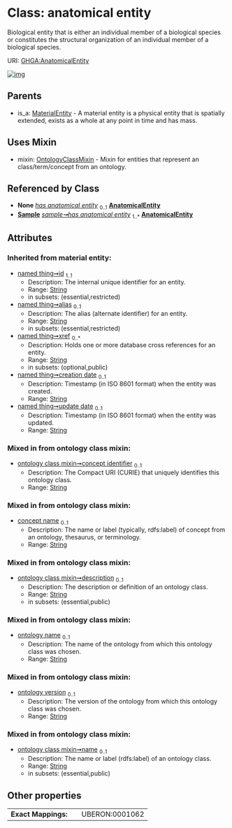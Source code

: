 
# Class: anatomical entity


Biological entity that is either an individual member of a biological species or constitutes the structural organization of an individual member of a biological species.

URI: [GHGA:AnatomicalEntity](https://w3id.org/GHGA/AnatomicalEntity)


[![img](https://yuml.me/diagram/nofunky;dir:TB/class/[Sample],[OntologyClassMixin],[MaterialEntity],[Sample]-%20has%20anatomical%20entity(i)%200..1>[AnatomicalEntity&#124;concept_identifier:string%20%3F;concept_name:string%20%3F;description:string%20%3F;ontology_name:string%20%3F;ontology_version:string%20%3F;name:string%20%3F;id(i):string;alias(i):string%20%3F;xref(i):string%20*;creation_date(i):string%20%3F;update_date(i):string%20%3F;schema_type(i):string%20%3F;schema_version(i):string%20%3F],[Sample]++-%20has%20anatomical%20entity%201..*>[AnatomicalEntity],[AnatomicalEntity]uses%20-.->[OntologyClassMixin],[MaterialEntity]^-[AnatomicalEntity])](https://yuml.me/diagram/nofunky;dir:TB/class/[Sample],[OntologyClassMixin],[MaterialEntity],[Sample]-%20has%20anatomical%20entity(i)%200..1>[AnatomicalEntity&#124;concept_identifier:string%20%3F;concept_name:string%20%3F;description:string%20%3F;ontology_name:string%20%3F;ontology_version:string%20%3F;name:string%20%3F;id(i):string;alias(i):string%20%3F;xref(i):string%20*;creation_date(i):string%20%3F;update_date(i):string%20%3F;schema_type(i):string%20%3F;schema_version(i):string%20%3F],[Sample]++-%20has%20anatomical%20entity%201..*>[AnatomicalEntity],[AnatomicalEntity]uses%20-.->[OntologyClassMixin],[MaterialEntity]^-[AnatomicalEntity])

## Parents

 *  is_a: [MaterialEntity](MaterialEntity.md) - A material entity is a physical entity that is spatially extended, exists as a whole at any point in time and has mass.

## Uses Mixin

 *  mixin: [OntologyClassMixin](OntologyClassMixin.md) - Mixin for entities that represent an class/term/concept from an ontology.

## Referenced by Class

 *  **None** *[has anatomical entity](has_anatomical_entity.md)*  <sub>0..1</sub>  **[AnatomicalEntity](AnatomicalEntity.md)**
 *  **[Sample](Sample.md)** *[sample➞has anatomical entity](sample_has_anatomical_entity.md)*  <sub>1..\*</sub>  **[AnatomicalEntity](AnatomicalEntity.md)**

## Attributes


### Inherited from material entity:

 * [named thing➞id](named_thing_id.md)  <sub>1..1</sub>
     * Description: The internal unique identifier for an entity.
     * Range: [String](types/String.md)
     * in subsets: (essential,restricted)
 * [named thing➞alias](named_thing_alias.md)  <sub>0..1</sub>
     * Description: The alias (alternate identifier) for an entity.
     * Range: [String](types/String.md)
     * in subsets: (essential,restricted)
 * [named thing➞xref](named_thing_xref.md)  <sub>0..\*</sub>
     * Description: Holds one or more database cross references for an entity.
     * Range: [String](types/String.md)
     * in subsets: (optional,public)
 * [named thing➞creation date](named_thing_creation_date.md)  <sub>0..1</sub>
     * Description: Timestamp (in ISO 8601 format) when the entity was created.
     * Range: [String](types/String.md)
 * [named thing➞update date](named_thing_update_date.md)  <sub>0..1</sub>
     * Description: Timestamp (in ISO 8601 format) when the entity was updated.
     * Range: [String](types/String.md)

### Mixed in from ontology class mixin:

 * [ontology class mixin➞concept identifier](ontology_class_mixin_concept_identifier.md)  <sub>0..1</sub>
     * Description: The Compact URI (CURIE) that uniquely identifies this ontology class.
     * Range: [String](types/String.md)

### Mixed in from ontology class mixin:

 * [concept name](concept_name.md)  <sub>0..1</sub>
     * Description: The name or label (typically, rdfs:label) of concept from an ontology, thesaurus, or terminology.
     * Range: [String](types/String.md)

### Mixed in from ontology class mixin:

 * [ontology class mixin➞description](ontology_class_mixin_description.md)  <sub>0..1</sub>
     * Description: The description or definition of an ontology class.
     * Range: [String](types/String.md)
     * in subsets: (essential,public)

### Mixed in from ontology class mixin:

 * [ontology name](ontology_name.md)  <sub>0..1</sub>
     * Description: The name of the ontology from which this ontology class was chosen.
     * Range: [String](types/String.md)

### Mixed in from ontology class mixin:

 * [ontology version](ontology_version.md)  <sub>0..1</sub>
     * Description: The version of the ontology from which this ontology class was chosen.
     * Range: [String](types/String.md)

### Mixed in from ontology class mixin:

 * [ontology class mixin➞name](ontology_class_mixin_name.md)  <sub>0..1</sub>
     * Description: The name or label (rdfs:label) of an ontology class.
     * Range: [String](types/String.md)
     * in subsets: (essential,public)

## Other properties

|  |  |  |
| --- | --- | --- |
| **Exact Mappings:** | | UBERON:0001062 |

